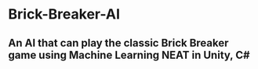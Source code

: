# Brick-Breaker-AI
## An AI that can play the classic Brick Breaker game using Machine Learning NEAT in Unity, C#
